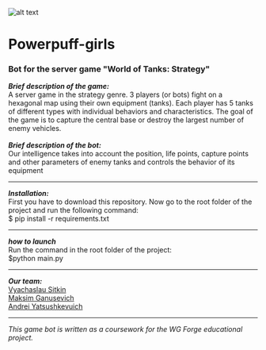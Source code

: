 ![alt text](https://ppg.ellegirl.ru/img/section-one-mob-decor-intro.png)

# Powerpuff-girls

### Bot for the server game "World of Tanks: Strategy"

***Brief description of the game:***
<br>
A server game in the strategy genre.
3 players (or bots) fight on a hexagonal map using their own equipment (tanks). Each player has 5 tanks of different types with individual behaviors and characteristics. The goal of the game is to capture the central base or destroy the largest number of enemy vehicles.
<br>
<br>
***Brief description of the bot:***
<br>
Our intelligence takes into account the position, life points, capture points and other parameters of enemy tanks and controls the behavior of its equipment
***
***Installation:***
<br>
First you have to download this repository.
Now go to the root folder of the project and run the following command:
<br>
$ pip install -r requirements.txt
***
***how to launch***
<br>
Run the command in the root folder of the project:
<br>
$python main.py
***
***Our team:***
<br>
[Vyachaslau Sitkin](https://github.com/HardCrabS)
<br>
[Maksim Ganusevich](https://github.com/maksim-ganusevich)
<br>
[Andrei Yatsushkevuich](https://github.com/nutakoooye)
***
*This game bot is written as a coursework for the WG Forge educational project.*

